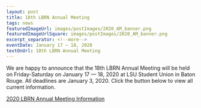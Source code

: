 ```yaml
--- 
layout: post
title: 18th LBRN Annual Meeting
tags: news
featuredImageUrl: images/postImages/2020_AM_banner.png
featuredImageUrlSquare: images/postImages/2020_AM_banner.png
excerpt_separator: <!--more-->
eventDate: January 17 — 18, 2020
textOnUrl: 18th LBRN Annual Meeting
--- 
```

<p>We are happy to announce that the 18th LBRN Annual Meeting will be held on Friday-Saturday on January 17 — 18, 2020 at LSU Student Union in Baton Rouge. All deadlines are January 3, 2020. Click the button below to view all current information.</p>
<p>
  <a class="button" href="{{ "/annual-meetings.html" | relative_url }}">2020 LBRN Annual Meeting Information</a></p>
 